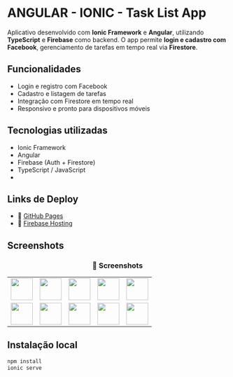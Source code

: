 # ANGULAR - IONIC - Task List App

Aplicativo desenvolvido com **Ionic Framework** e **Angular**, utilizando **TypeScript** e **Firebase** como backend. O app permite **login e cadastro com Facebook**, gerenciamento de tarefas em tempo real via **Firestore**.

## Funcionalidades

- Login e registro com Facebook
- Cadastro e listagem de tarefas
- Integração com Firestore em tempo real
- Responsivo e pronto para dispositivos móveis

## Tecnologias utilizadas

- Ionic Framework
- Angular
- Firebase (Auth + Firestore)
- TypeScript / JavaScript
- 
## Links de Deploy

- 🔗 [GitHub Pages](https://rodrigos-dev.github.io/ANGULAR-IONIC-tasks_List_app/)
- 🔗 [Firebase Hosting](https://ionic-firestore-tasks-16d73.web.app)



## Screenshots

<h3 align="center">📸 Screenshots</h3>

<table>
  <tr>
    <td><img src="https://github.com/user-attachments/assets/f078b4ca-28e1-4fb3-89dc-b6eea6347c26" width="50"/></td>
    <td><img src="https://github.com/user-attachments/assets/3a99396c-eb82-44ab-8021-8bc9b57635a3" width="50"/></td>
    <td><img src="https://github.com/user-attachments/assets/dfb25885-83a3-4a1c-8cb1-ac6a766398c3" width="50"/></td>
    <td><img src="https://github.com/user-attachments/assets/5cd57f4b-dd39-4656-a0b4-4485cf98881d" width="50"/></td>
    <td><img src="https://github.com/user-attachments/assets/261f07c3-910c-498a-8ab5-eb4df716e549" width="50"/></td>
  </tr>
  <tr>    
    <td><img src="https://github.com/user-attachments/assets/117d2f8a-88fa-443e-b718-2504c05d2a2b" width="50"/></td>
    <td><img src="https://github.com/user-attachments/assets/c27f751e-0ade-4abd-9f99-ba7b81c938be" width="50"/></td>
    <td><img src="https://github.com/user-attachments/assets/3548eab4-3b3c-4a57-9041-cb6b31033cb7" width="50"/></td>
    <td><img src="https://github.com/user-attachments/assets/3b518060-c448-43bf-9b76-0cbd9d599c79" width="50"/></td>
    <td><img src="https://github.com/user-attachments/assets/d2366f0b-52d2-47f5-952a-b32ede5ea77c" width="50"/></td>
  </tr>  
</table>


## Instalação local

```bash
npm install
ionic serve


